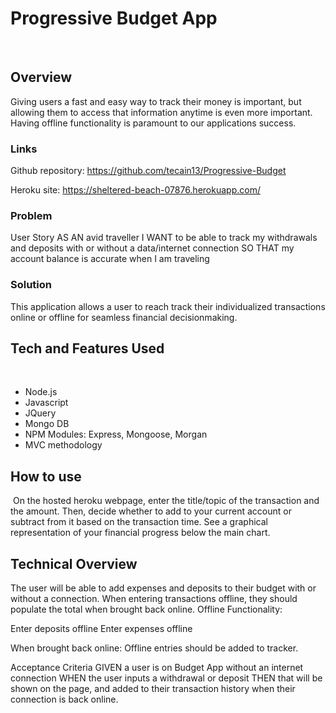 # Progressive Budget App
​
## Overview
Giving users a fast and easy way to track their money is important, but allowing them to access that information anytime is even more important. Having offline functionality is paramount to our applications success.

### Links

Github repository: https://github.com/tecain13/Progressive-Budget

Heroku site: https://sheltered-beach-07876.herokuapp.com/
​
### Problem
User Story
AS AN avid traveller
I WANT to be able to track my withdrawals and deposits with or without a data/internet connection
SO THAT my account balance is accurate when I am traveling
​
### Solution

This application allows a user to reach track their individualized transactions online or offline for seamless financial decisionmaking.
​
## Tech and Features Used
​
* Node.js
* Javascript
* JQuery
* Mongo DB
* NPM Modules: Express, Mongoose, Morgan
* MVC methodology

## How to use
​
On the hosted heroku webpage, enter the title/topic of the transaction and the amount. Then, decide whether to add to your current account or subtract from it based on the transaction time. See a graphical representation of your financial progress below the main chart.

## Technical Overview

The user will be able to add expenses and deposits to their budget with or without a connection. When entering transactions offline, they should populate the total when brought back online.
Offline Functionality:

Enter deposits offline
Enter expenses offline

When brought back online:
Offline entries should be added to tracker.


Acceptance Criteria
GIVEN a user is on Budget App without an internet connection
WHEN the user inputs a withdrawal or deposit
THEN that will be shown on the page, and added to their transaction history when their connection is back online.




